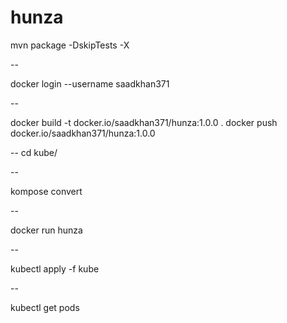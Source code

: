 # hunza
mvn package -DskipTests -X

--

docker login --username saadkhan371

--

docker build -t docker.io/saadkhan371/hunza:1.0.0 .
docker push docker.io/saadkhan371/hunza:1.0.0

--
cd kube/

--

kompose convert

--

docker run hunza

--

kubectl apply -f kube

--

kubectl get pods
